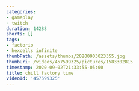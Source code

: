 ```yaml
---
categories:
- gameplay
- twitch
duration: 14288
shorts: []
tags:
- factorio
- hexcells infinite
thumbPath: /assets/thumbs/20200903023355.jpg
thumbUri: /videos/457599325/pictures/1583302815
timestamp: 2020-09-02T21:33:55-05:00
title: chill factory time
videoId: '457599325'
---
```

